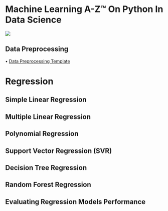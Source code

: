 # Machine Learning A-Z™ On Python In Data Science
![](https://github.com/Amgd2112/Machine-Learning-A-Z-On-Python-In-Data-Science/blob/master/Course%20Picture.jpg)
## Data Preprocessing
• [Data Preprocessing Template](https://github.com/Amgd2112/Machine-Learning-A-Z-Hands-On-Python-R-In-Data-Science/blob/master/Data%20Preprocessing/Data%20Preprocessing.ipynb)</br>

# Regression
## Simple Linear Regression
<!-- • []()</br> -->
## Multiple Linear Regression
## Polynomial Regression
## Support Vector Regression (SVR)
## Decision Tree Regression
## Random Forest Regression
## Evaluating Regression Models Performance
